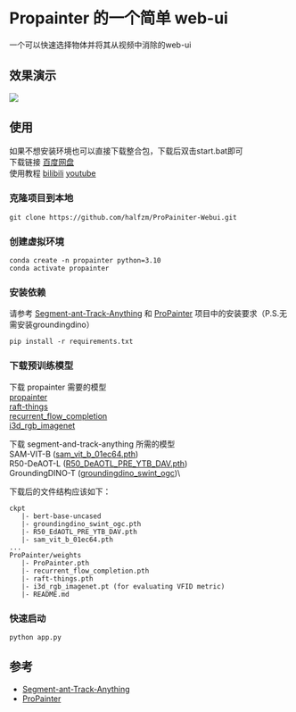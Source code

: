 # Propainter 的一个简单 web-ui
一个可以快速选择物体并将其从视频中消除的web-ui

## 效果演示
![](./demo.gif)

## 使用
如果不想安装环境也可以直接下载整合包，下载后双击start.bat即可\
下载链接 [百度网盘](https://pan.baidu.com/s/1XkQhzCzTtzVfgQg5heQQrA?pwd=jo38 )\
使用教程 [bilibili]() [youtube]()

### 克隆项目到本地
```
git clone https://github.com/halfzm/ProPainiter-Webui.git
```

### 创建虚拟环境
```
conda create -n propainter python=3.10
conda activate propainter
```

### 安装依赖
请参考 [Segment-ant-Track-Anything](https://github.com/z-x-yang/Segment-and-Track-Anything)
 和 [ProPainter](https://github.com/sczhou/ProPainter) 项目中的安装要求（P.S.无需安装groundingdino）
```
pip install -r requirements.txt
```

### 下载预训练模型
下载 propainter 需要的模型 \
[propainter](https://github.com/sczhou/ProPainter/releases/download/v0.1.0/ProPainter.pth)\
[raft-things](https://github.com/sczhou/ProPainter/releases/download/v0.1.0/raft-things.pth)\
[recurrent_flow_completion](https://github.com/sczhou/ProPainter/releases/download/v0.1.0/recurrent_flow_completion.pth)\
[i3d_rgb_imagenet](https://github.com/sczhou/ProPainter/releases/download/v0.1.0/i3d_rgb_imagenet.pt)

下载 segment-and-track-anything 所需的模型\
SAM-VIT-B ([sam_vit_b_01ec64.pth](https://dl.fbaipublicfiles.com/segment_anything/sam_vit_b_01ec64.pth))\
R50-DeAOT-L ([R50_DeAOTL_PRE_YTB_DAV.pth](https://drive.google.com/file/d/1QoChMkTVxdYZ_eBlZhK2acq9KMQZccPJ/view))\
GroundingDINO-T ([groundingdino_swint_ogc](https://huggingface.co/ShilongLiu/GroundingDINO/resolve/main/groundingdino_swint_ogc.pth))\

下载后的文件结构应该如下：
```
ckpt
   |- bert-base-uncased
   |- groundingdino_swint_ogc.pth
   |- R50_EdAOTL_PRE_YTB_DAV.pth
   |- sam_vit_b_01ec64.pth
...
ProPainter/weights
   |- ProPainter.pth
   |- recurrent_flow_completion.pth
   |- raft-things.pth
   |- i3d_rgb_imagenet.pt (for evaluating VFID metric)
   |- README.md
```

### 快速启动
```
python app.py
```


## 参考
 - [Segment-ant-Track-Anything](https://github.com/z-x-yang/Segment-and-Track-Anything)
 - [ProPainter](https://github.com/sczhou/ProPainter)
